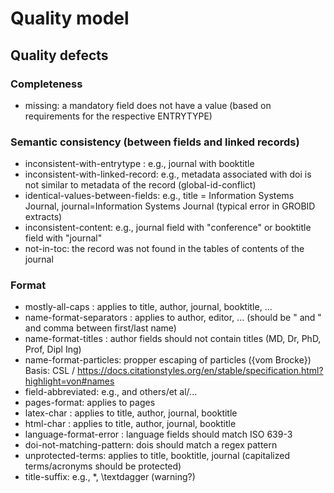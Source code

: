 # Quality model

<!--
- search sources/provenance
- identification (reducing manual/error-prone processes)
- quality rules: fit for purposes: dedupe/reporting/citing the sample
- dedupe: prepare, dedupe, dedupe-special-cases, validate, undo
- use ontology to capture the "research history"/relations

- Introduce quality defect rules with id s like pylint (and add examples)
- Use in provenance and allow users to disable or add custom rules.
- Extract the rules to a separate script

TBD: separately
- check for compliance with rules
- apply prep package endpoints to fix defets

TBD: General errors category? (quality_defect)
Should the following simply be corrected?
- associated-entity (???): correction, update, ... (-> RESEARCH-HISTORY)
- non-entity (??): editorial board, cover page, back-matter (-> RESEARCH-HISTORY)

TBD: should it be possible to override all rules? how? how do we make sure that follow-up operations do not re-apply the requirements?
TBD: language: add missing (always required) - BUT: language is not a masterdata item (missing only applies to masterdata...)

Timeliness:
- outdated (?)
- up-to-date (status: retracted? volatile fields like citations, completeness)

Error, Warning, Convention (https://pylint.readthedocs.io/en/latest/user_guide/messages/message_control.html)
-->

## Quality defects

### Completeness

- missing: a mandatory field does not have a value (based on requirements for the respective ENTRYTYPE)

### Semantic consistency (between fields and linked records)

- inconsistent-with-entrytype : e.g., journal with booktitle
- inconsistent-with-linked-record: e.g., metadata associated with doi is not similar to metadata of the record (global-id-conflict)
- identical-values-between-fields: e.g., title = Information Systems Journal, journal=Information Systems Journal (typical error in GROBID extracts)
- inconsistent-content: e.g., journal field with "conference" or booktitle field with "journal"
- not-in-toc: the record was not found in the tables of contents of the journal

### Format

- mostly-all-caps : applies to title, author, journal, booktitle, ...
- name-format-separators : applies to author, editor, ... (should be " and " and comma between first/last name)
- name-format-titles : author fields should not contain titles (MD, Dr, PhD, Prof, Dipl Ing)
- name-format-particles: propper escaping of particles ({vom Brocke}) Basis: CSL / https://docs.citationstyles.org/en/stable/specification.html?highlight=von#names
- field-abbreviated: e.g., and others/et al/...
- pages-format: applies to pages
- latex-char : applies to title, author, journal, booktitle
- html-char : applies to title, author, journal, booktitle
- language-format-error : language fields should match ISO 639-3
- doi-not-matching-pattern: dois should match a regex pattern
- unprotected-terms: applies to title, booktitle, journal (capitalized terms/acronyms should be protected)
- title-suffix: e.g., *, \textdagger (warning?)
